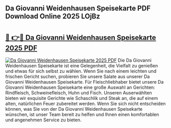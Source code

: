 ## Da Giovanni Weidenhausen Speisekarte PDF Download Online 2025 LOjBz

# <h2><a href="http://gc5e14.nevu.top/?p=Da+Giovanni+Weidenhausen+Speisekarte">🔗 👉🔴 Da Giovanni Weidenhausen Speisekarte 2025 PDF</a></h2>

[![Da Giovanni Weidenhausen Speisekarte 2025 PDF](https://i.imgur.com/dBaPXMq.png)](http://gc5e14.nevu.top/?p=Da+Giovanni+Weidenhausen+Speisekarte)
Die Da Giovanni Weidenhausen Speisekarte ist eine Gelegenheit, die Vielfalt zu genießen und etwas für sich selbst zu wählen. Wenn Sie nach einem leichten und frischen Gericht suchen, probieren Sie unsere Salate aus unserer Da Giovanni Weidenhausen Speisekarte. Für Fleischliebhaber bietet unsere Da Giovanni Weidenhausen Speisekarte eine große Auswahl an Gerichten: Rindfleisch, Schweinefleisch, Huhn und Fisch. Unseren Auserwählten bieten wir exquisite Gerichte wie Schaschlik und Steak an, die auf einem alten, natürlichen Feuer zubereitet werden. Wenn Sie sich nicht entscheiden können, was Sie von der Da Giovanni Weidenhausen Speisekarte wünschen, ist unser Team bereit zu helfen und Ihnen einen komfortablen und angenehmen Service zu bieten.
